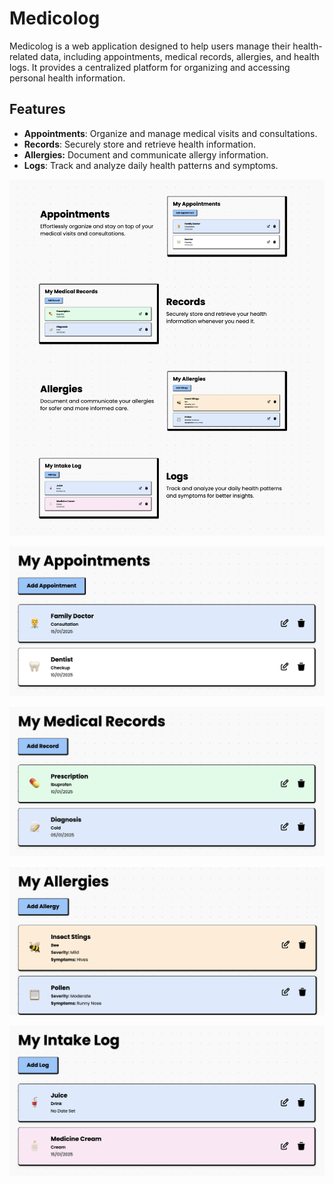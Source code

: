 # Medicolog

Medicolog is a web application designed to help users manage their health-related data, including appointments, medical records, allergies, and health logs. It provides a centralized platform for organizing and accessing personal health information.

## Features

- **Appointments**: Organize and manage medical visits and consultations.
- **Records**: Securely store and retrieve health information.
- **Allergies:** Document and communicate allergy information.
- **Logs**: Track and analyze daily health patterns and symptoms.

![features](./web/public/images/features.png)

![appointments](./web/public/images/appointments.png)

![records](./web/public/images/records.png)

![allergies](./web/public/images/allergies.png)

![logs](./web/public/images/intake.png)
